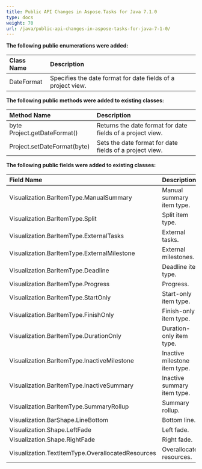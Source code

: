 ```yaml
---
title: Public API Changes in Aspose.Tasks for Java 7.1.0
type: docs
weight: 70
url: /java/public-api-changes-in-aspose-tasks-for-java-7-1-0/
---
```


**The following public enumerations were added:**

|Class Name |Description |
| :- | :- |
|DateFormat |Specifies the date format for date fields of a project view. |
**The following public methods were added to existing classes:**

|Method Name |Description |
| :- | :- |
|byte Project.getDateFormat() |Returns the date format for date fields of a project view. |
|Project.setDateFormat(byte) |Sets the date format for date fields of a project view. |
**The following public fields were added to existing classes:**

|Field Name |Description |
| :- | :- |
|Visualization.BarItemType.ManualSummary |Manual summary item type. |
|Visualization.BarItemType.Split |Split item type. |
|Visualization.BarItemType.ExternalTasks |External tasks. |
|Visualization.BarItemType.ExternalMilestone |External milestones. |
|Visualization.BarItemType.Deadline |Deadline item type. |
|Visualization.BarItemType.Progress |Progress. |
|Visualization.BarItemType.StartOnly |Start-only item type. |
|Visualization.BarItemType.FinishOnly |Finish-only item type. |
|Visualization.BarItemType.DurationOnly |Duration-only item type. |
|Visualization.BarItemType.InactiveMilestone |Inactive milestone item type. |
|Visualization.BarItemType.InactiveSummary |Inactive summary item type. |
|Visualization.BarItemType.SummaryRollup |Summary rollup. |
|Visualization.BarShape.LineBottom |Bottom line. |
|Visualization.Shape.LeftFade |Left fade. |
|Visualization.Shape.RightFade |Right fade. |
|Visualization.TextItemType.OverallocatedResources |Overallocated resources. |

